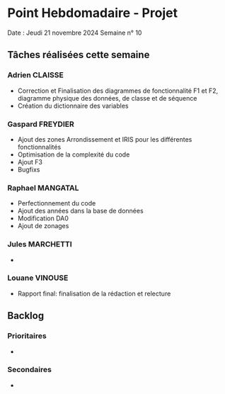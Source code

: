 # Point Hebdomadaire - Projet 

Date : Jeudi 21 novembre 2024
Semaine n° 10

## Tâches réalisées cette semaine

### Adrien CLAISSE
- Correction et Finalisation des diagrammes de fonctionnalité F1 et F2, diagramme physique des données, de classe et de séquence
- Création du dictionnaire des variables

### Gaspard FREYDIER 
- Ajout des zones Arrondissement et IRIS pour les différentes fonctionnalités
- Optimisation de la complexité du code
- Ajout F3
- Bugfixs

### Raphael MANGATAL
- Perfectionnement du code
- Ajout des années dans la base de données
- Modification DA0
- Ajout de zonages

### Jules MARCHETTI
- 

### Louane VINOUSE
- Rapport final: finalisation de la rédaction et relecture

## Backlog

### Prioritaires
- 

### Secondaires
- 
